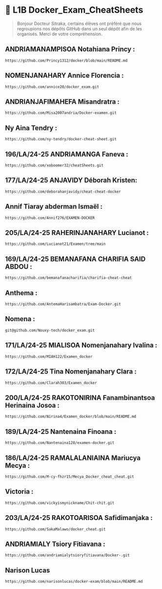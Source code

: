 # 🐳 L1B Docker_Exam_CheatSheets
> Bonjour Docteur Sitraka, certains élèves ont préféré que nous regroupions nos dépôts GitHub dans un seul dépôt afin de les organisés.
> Merci de votre compréhension. 

## ANDRIAMANAMPISOA Notahiana Princy :
```
https://github.com/Princy1312/docker/blob/main/README.md
```
## NOMENJANAHARY Annice Florencia :
```
https://github.com/annice20/docker_exam.git
```
## ANDRIANJAFIMAHEFA Misandratra :

```
https://github.com/Misa2007andria/Docker-examen.git
```
## Ny Aina Tendry :
```
https://github.com/ny-tendry/docker-cheat-sheet.git
```
## 196/LA/24-25 ANDRIAMANGA Faneva :
```
https://github.com/xoboomer32/cheatSheets.git
```
## 177/LA/24-25 ANJAVIDY Déborah Kristen:
```
https://github.com/deborahanjavidy/cheat-cheat-docker
```
## Annif Tiaray abderman Ismaël :
```
https://github.com/Annif276/EXAMEN-DOCKER
```
## 205/LA/24-25 RAHERINJANAHARY Lucianot :
```
https://github.com/Lucianot21/Examen/tree/main
```
## 169/LA/24-25 BEMANAFANA CHARIFIA SAID ABDOU :
```
https://github.com/bemanafanacharifia/charifia-cheat-cheat
```
## Anthema :
```
https://github.com/AntemaHarisambatra/Exam-Docker.git
```
## Nomena :
```
git@github.com/Nouxy-tech/docker_exam.git
```
## 171/LA/24-25 MIALISOA Nomenjanahary Ivalina :
```
https://github.com/MIAH122/Examen_docker
```
## 172/LA/24-25 Tina Nomenjanahary Clara :
```
https://github.com/Clarah303/Examen_docker
```
## 200/LA/24-25 RAKOTONIRINA Fanambinantsoa Herinaina Josoa :
```
https://github.com/Nirina4/Examen_docker/blob/main/README.md
```
## 189/LA/24-25 Nantenaina Finoana :
```
https://github.com/Nantenaina128/examen-docker.git
```
## 186/LA/24-25 RAMALALANIAINA Mariucya Mecya :
```
https://github.com/M-cy-fhzr15/Mecya_Docker_cheat_cheat.git
```
## Victoria :
```
https://github.com/vickyismynickname/Chit-chit.git
```
## 203/LA/24-25 RAKOTOARISOA Safidimanjaka :
```
https://github.com/SakaMalawo/docker_cheat.git
```
## ANDRIAMIALY Tsiory Fitiavana :
```
https://github.com/andriamialytsioryfitiavana/Docker-.git
```
## Narison Lucas
```
https://github.com/narisonlucas/docker-exam/blob/main/README.md
```
